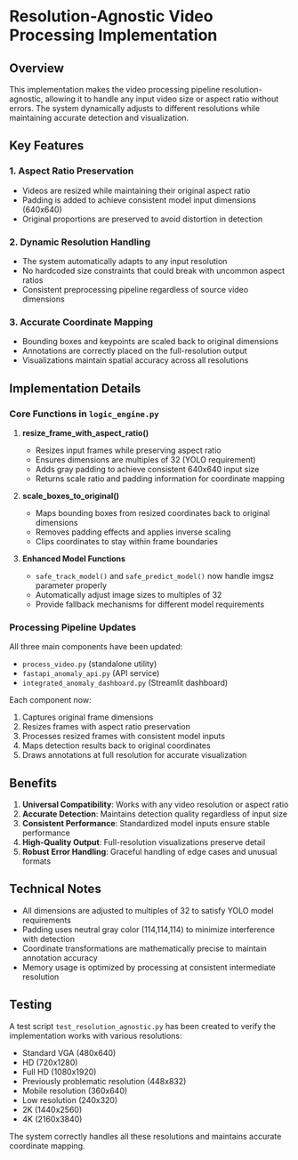# Resolution-Agnostic Video Processing Implementation

## Overview
This implementation makes the video processing pipeline resolution-agnostic, allowing it to handle any input video size or aspect ratio without errors. The system dynamically adjusts to different resolutions while maintaining accurate detection and visualization.

## Key Features

### 1. Aspect Ratio Preservation
- Videos are resized while maintaining their original aspect ratio
- Padding is added to achieve consistent model input dimensions (640x640)
- Original proportions are preserved to avoid distortion in detection

### 2. Dynamic Resolution Handling
- The system automatically adapts to any input resolution
- No hardcoded size constraints that could break with uncommon aspect ratios
- Consistent preprocessing pipeline regardless of source video dimensions

### 3. Accurate Coordinate Mapping
- Bounding boxes and keypoints are scaled back to original dimensions
- Annotations are correctly placed on the full-resolution output
- Visualizations maintain spatial accuracy across all resolutions

## Implementation Details

### Core Functions in `logic_engine.py`

1. **resize_frame_with_aspect_ratio()**
   - Resizes input frames while preserving aspect ratio
   - Ensures dimensions are multiples of 32 (YOLO requirement)
   - Adds gray padding to achieve consistent 640x640 input size
   - Returns scale ratio and padding information for coordinate mapping

2. **scale_boxes_to_original()**
   - Maps bounding boxes from resized coordinates back to original dimensions
   - Removes padding effects and applies inverse scaling
   - Clips coordinates to stay within frame boundaries

3. **Enhanced Model Functions**
   - `safe_track_model()` and `safe_predict_model()` now handle imgsz parameter properly
   - Automatically adjust image sizes to multiples of 32
   - Provide fallback mechanisms for different model requirements

### Processing Pipeline Updates

All three main components have been updated:
- `process_video.py` (standalone utility)
- `fastapi_anomaly_api.py` (API service)
- `integrated_anomaly_dashboard.py` (Streamlit dashboard)

Each component now:
1. Captures original frame dimensions
2. Resizes frames with aspect ratio preservation
3. Processes resized frames with consistent model inputs
4. Maps detection results back to original coordinates
5. Draws annotations at full resolution for accurate visualization

## Benefits

1. **Universal Compatibility**: Works with any video resolution or aspect ratio
2. **Accurate Detection**: Maintains detection quality regardless of input size
3. **Consistent Performance**: Standardized model inputs ensure stable performance
4. **High-Quality Output**: Full-resolution visualizations preserve detail
5. **Robust Error Handling**: Graceful handling of edge cases and unusual formats

## Technical Notes

- All dimensions are adjusted to multiples of 32 to satisfy YOLO model requirements
- Padding uses neutral gray color (114,114,114) to minimize interference with detection
- Coordinate transformations are mathematically precise to maintain annotation accuracy
- Memory usage is optimized by processing at consistent intermediate resolution

## Testing

A test script `test_resolution_agnostic.py` has been created to verify the implementation works with various resolutions:
- Standard VGA (480x640)
- HD (720x1280)
- Full HD (1080x1920)
- Previously problematic resolution (448x832)
- Mobile resolution (360x640)
- Low resolution (240x320)
- 2K (1440x2560)
- 4K (2160x3840)

The system correctly handles all these resolutions and maintains accurate coordinate mapping.